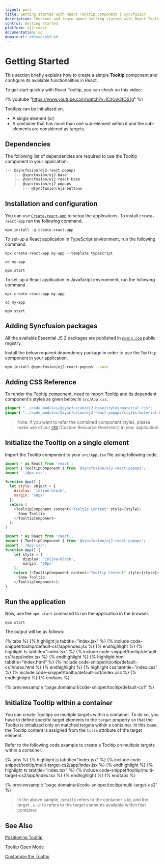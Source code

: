 ```yaml
---
layout: post
title: Getting started with React Tooltip component | Syncfusion
description: Checkout and learn about Getting started with React Tooltip component of Syncfusion Essential JS 2 and more details.
control: Getting started 
platform: ej2-react
documentation: ug
domainurl: ##DomainURL##
---
```


# Getting Started

This section briefly explains how to create a simple **Tooltip** component and configure its available functionalities in React.

To get start quickly with React Tooltip, you can check on this video:

{% youtube "https://www.youtube.com/watch?v=lCzUw3fOS1g" %}

Tooltips can be initialized on,

* A single element (or)
* A container that has more than one sub-element within it and the sub-elements are considered as targets.

## Dependencies

The following list of dependencies are required to use the Tooltip component in your application.

```javascript
|-- @syncfusion/ej2-react-popups
    |-- @syncfusion/ej2-base
    |-- @syncfusion/ej2-react-base
    |-- @syncfusion/ej2-popups
        |-- @syncfusion/ej2-buttons
```

## Installation and configuration

You can use [`Create-react-app`](https://github.com/facebook/create-react-app) to setup the applications. To install `create-react-app` run the following command.

```
npm install -g create-react-app
```

To set-up a React application in TypeScript environment, run the following command.

```
npx create-react-app my-app --template typescript

cd my-app

npm start
```

To set-up a React application in JavaScript environment, run the following command.

```
npx create-react-app my-app

cd my-app

npm start
```

## Adding Syncfusion packages

All the available Essential JS 2 packages are published in [`npmjs.com`](https://www.npmjs.com/~syncfusionorg) public registry.

Install the below required dependency package in order to use the `Tooltip` component in your application.

```bash
npm install @syncfusion/ej2-react-popups --save
```

## Adding CSS Reference

To render the Tooltip component, need to import Tooltip and its dependent component's styles as given below in `src/App.css`.

```css
@import "../node_modules/@syncfusion/ej2-base/styles/material.css";
@import "../node_modules/@syncfusion/ej2-react-popups/styles/material.css";
```

>Note: If you want to refer the combined component styles, please make use of our [`CRG`](https://crg.syncfusion.com/) (Custom Resource Generator) in your application.

## Initialize the Tooltip on a single element

Import the Tooltip component to your `src/App.tsx` file using following code.



```javascript
import * as React from 'react';
import { TooltipComponent } from '@syncfusion/ej2-react-popups';
import './App.css';

function App() {
  let style: object = {
    display: 'inline-block',
    margin: '60px'
  };
  return (
    <TooltipComponent content="Tooltip Content" style={style}>
      Show Tooltip
    </TooltipComponent>
  );
}

```

```ts
import * as React from 'react';
import { TooltipComponent } from '@syncfusion/ej2-react-popups';
import './App.css';
function App() {
    let style = {
        display: 'inline-block',
        margin: '60px'
    };
    return (<TooltipComponent content="Tooltip Content" style={style}>
      Show Tooltip
    </TooltipComponent>);
}
```

## Run the application

Now, use the `npm start` command to run the application in the browser.

```
npm start
```

The output will be as follows:

{% tabs %}
{% highlight js tabtitle="index.jsx" %}
{% include code-snippet/tooltip/default-cs1/app/index.jsx %}
{% endhighlight %}
{% highlight ts tabtitle="index.tsx" %}
{% include code-snippet/tooltip/default-cs1/app/index.tsx %}
{% endhighlight %}
{% highlight html tabtitle="index.html" %}
{% include code-snippet/tooltip/default-cs1/index.html %}
{% endhighlight %}
{% highlight css tabtitle="index.css" %}
{% include code-snippet/tooltip/default-cs1/index.css %}
{% endhighlight %}
{% endtabs %}
        
{% previewsample "page.domainurl/code-snippet/tooltip/default-cs1" %}

## Initialize Tooltip within a container

You can create Tooltips on multiple targets within a container. To do so, you have to define specific target elements to the `target` property so that the Tooltip is initialized only on matched targets within a container. In this case, the Tooltip content is assigned from the `title` attribute of the target element.

Refer to the following code example to create a Tooltip on multiple targets within a container.

{% tabs %}
{% highlight js tabtitle="index.jsx" %}
{% include code-snippet/tooltip/multi-target-cs2/app/index.jsx %}
{% endhighlight %}
{% highlight ts tabtitle="index.tsx" %}
{% include code-snippet/tooltip/multi-target-cs2/app/index.tsx %}
{% endhighlight %}
{% endtabs %}

 {% previewsample "page.domainurl/code-snippet/tooltip/multi-target-cs2" %}

> In the above sample, `details` refers to the container's id, and the target `.e-info` refers to the target elements available within that container.

## See Also

[Positioning Tooltip](./position)

[Tooltip Open Mode](./open-mode)

[Customize the Tooltip](./customization)
